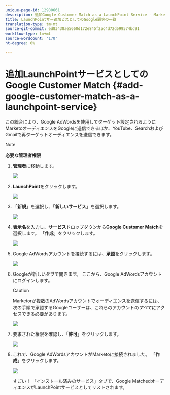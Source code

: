 ```yaml
---
unique-page-id: 12980661
description: 追加Google Customer Match as a LaunchPoint Service - Marketto Docs - Product Documentation
title: LaunchPointサー追加ビスとしてのGoogle顧客の一致
translation-type: tm+mt
source-git-commit: ed83438ae5660d172e845f25c4d72d599574bd91
workflow-type: tm+mt
source-wordcount: '170'
ht-degree: 0%

---
```



# 追加LaunchPointサービスとしてのGoogle Customer Match {#add-google-customer-match-as-a-launchpoint-service}

この統合により、Google AdWordsを使用してターゲット設定されるようにMarketoオーディエンスをGoogleに送信できるほか、YouTube、SearchおよびGmailで再ターゲットオーディエンスを送信できます。

>[!NOTE]
>
>**必要な管理者権限**

1. **管理者**&#x200B;に移動します。

   ![](assets/admin.png)

1. **LaunchPoint**&#x200B;をクリックします。

   ![](assets/image2014-12-5-14-3a35-3a27.png)

1. 「**新規**」を選択し、「**新しいサービス**」を選択します。

   ![](assets/image2014-12-5-14-3a37-3a33.png)

1. **表示名**&#x200B;を入力し、**サービス**&#x200B;ドロップダウンから&#x200B;**Google Customer Match**&#x200B;を選択します。 「**作成**」をクリックします。

   ![](assets/chooseservice.png)

1. Google AdWordsアカウントを接続するには、**承認**&#x200B;をクリックします。

   ![](assets/authorizeaccount-1.png)

1. Googleが新しいタブで開きます。 ここから、Google AdWordsアカウントにログインします。

   >[!CAUTION]
   >
   >Marketorが複数のAdWordsアカウントでオーディエンスを送信するには、次の手順で承認するGoogleユーザーは、これらのアカウントの&#x200B;_すべて_&#x200B;にアクセスできる必要があります。

   ![](assets/chooseaccount.png)

1. 要求された権限を確認し、「**許可**」をクリックします。

   ![](assets/reviewpermissions.png)

1. これで、Google AdWordsアカウントがMarketoに接続されました。 「**作成**」をクリックします。

   ![](assets/authorizesuccess.png)

   すごい！ 「インストール済みのサービス」タブで、Google MatchedオーディエンスがLaunchPointサービスとしてリストされます。

